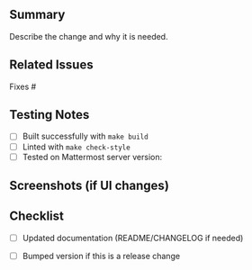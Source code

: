 ## Summary

Describe the change and why it is needed.

## Related Issues

Fixes #

## Testing Notes

- [ ] Built successfully with `make build`
- [ ] Linted with `make check-style`
- [ ] Tested on Mattermost server version:

## Screenshots (if UI changes)

## Checklist

- [ ] Updated documentation (README/CHANGELOG if needed)
- [ ] Bumped version if this is a release change



